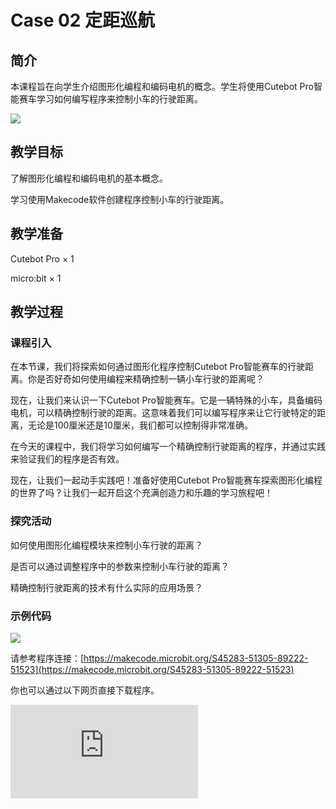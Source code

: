 ﻿---
sidebar_position: 2
sidebar_label: case 02 定距巡航
---

# Case 02 定距巡航

## 简介

本课程旨在向学生介绍图形化编程和编码电机的概念。学生将使用Cutebot Pro智能赛车学习如何编写程序来控制小车的行驶距离。

![](https://wiki-media-ef.oss-cn-hongkong.aliyuncs.com//images/cutebot-pro-case-02-01.png)

## 教学目标

了解图形化编程和编码电机的基本概念。

学习使用Makecode软件创建程序控制小车的行驶距离。


## 教学准备

Cutebot Pro × 1

micro:bit × 1

## 教学过程

### 课程引入

在本节课，我们将探索如何通过图形化程序控制Cutebot Pro智能赛车的行驶距离。你是否好奇如何使用编程来精确控制一辆小车行驶的距离呢？

现在，让我们来认识一下Cutebot Pro智能赛车。它是一辆特殊的小车，具备编码电机，可以精确控制行驶的距离。这意味着我们可以编写程序来让它行驶特定的距离，无论是100厘米还是10厘米，我们都可以控制得非常准确。

在今天的课程中，我们将学习如何编写一个精确控制行驶距离的程序，并通过实践来验证我们的程序是否有效。

现在，让我们一起动手实践吧！准备好使用Cutebot Pro智能赛车探索图形化编程的世界了吗？让我们一起开启这个充满创造力和乐趣的学习旅程吧！

### 探究活动

如何使用图形化编程模块来控制小车行驶的距离？

是否可以通过调整程序中的参数来控制小车行驶的距离？

精确控制行驶距离的技术有什么实际的应用场景？

### 示例代码


![](https://wiki-media-ef.oss-cn-hongkong.aliyuncs.com//images/cutebot-pro-case-02-02.png)


请参考程序连接：[https://makecode.microbit.org/S45283-51305-89222-51523](https://makecode.microbit.org/S45283-51305-89222-51523)

你也可以通过以下网页直接下载程序。

<div
    style={{
        position: 'relative',
        paddingBottom: '60%',
        overflow: 'hidden',
    }}
>
    <iframe
        src="https://makecode.microbit.org/S45283-51305-89222-51523"
        frameborder="0"
        sandbox="allow-popups allow-forms allow-scripts allow-same-origin"
        style={{
            position: 'absolute',
            width: '100%',
            height: '100%',
        }}
    />
</div>

### 团队合作与展示

学生分成小组，共同完成小车的制作和程序编写。

鼓励学生之间相互合作、交流和分享经验。

每个小组有机会向其他小组展示他们制作的智能赛车。

### 总结与反思

回顾课程内容，提醒学生掌握了哪些知识和技能。

引导学生讨论他们在制作过程中遇到的问题和困难，以及如何解决这些问题。

引导学生思考小车精确行驶的更多应用。
